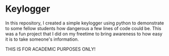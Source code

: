 # Keylogger
In this repository, I created a simple keylogger using python to demonstrate to some fellow students how dangerous a few lines of code could be. 
This was a fun project that I did on my freetime to bring awareness to how easy it is to take someone's information. 

THIS IS FOR ACADEMIC PURPOSES ONLY!
